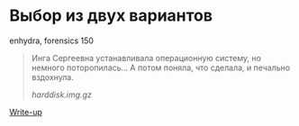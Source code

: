 # Выбор из двух вариантов

enhydra, forensics 150

> Инга Сергеевна устанавливала операционную систему, но немного поторопилась… А потом поняла, что сделала, и печально вздохнула.
>
> *harddisk.img.gz*

[Write-up](WRITEUP.md)
